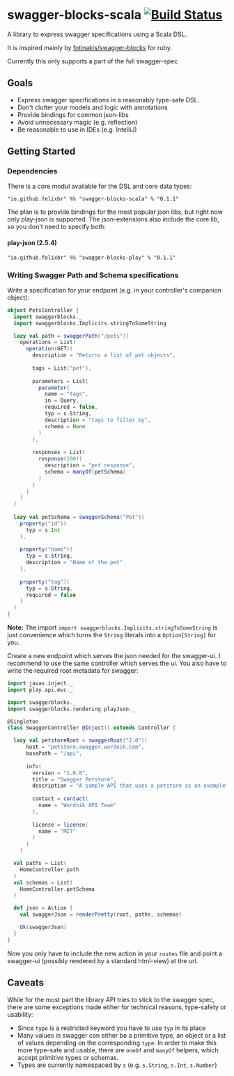 # swagger-blocks-scala [![Build Status](https://travis-ci.org/felixbr/swagger-blocks-scala.svg?branch=master)](https://travis-ci.org/felixbr/swagger-blocks-scala)

A library to express swagger specifications using a Scala DSL.

It is inspired mainly by [fotinakis/swagger-blocks](https://github.com/fotinakis/swagger-blocks) 
for ruby.

Currently this only supports a part of the full swagger-spec

## Goals

* Express swagger specifications in a reasonably type-safe DSL.
* Don't clutter your models and logic with annotations
* Provide bindings for common json-libs
* Avoid unnecessary magic (e.g. reflection)
* Be reasonable to use in IDEs (e.g. IntelliJ)

## Getting Started

### Dependencies

There is a core modul available for the DSL and core data types:

    "io.github.felixbr" %% "swagger-blocks-scala" % "0.1.1"

The plan is to provide bindings for the most popular json libs, but right now 
only play-json is supported. The json-extensions also include the core lib, so 
you don't need to specify both:

#### play-json (2.5.4)

    "io.github.felixbr" %% "swagger-blocks-play" % "0.1.1"
    
### Writing Swagger Path and Schema specifications
    
Write a specification for your endpoint (e.g. in your controller's companion 
object):

```Scala
object PetsController {
  import swaggerblocks._
  import swaggerblocks.Implicits.stringToSomeString

  lazy val path = swaggerPath("/pets")(
    operations = List(
      operation(GET)(
        description = "Returns a list of pet objects",
  
        tags = List("pet"),
  
        parameters = List(
          parameter(
            name = "tags",
            in = Query,
            required = false,
            typ = s.String,
            description = "tags to filter by",
            schema = None
          )
        ),
  
        responses = List(
          response(200)(
            description = "pet response",
            schema = manyOf(petSchema)
          )
        )
      )
    )
  )
  
  lazy val petSchema = swaggerSchema("Pet")(
    property("id")(
      typ = s.Int
    ),
  
    property("name")(
      typ = s.String,
      description = "Name of the pet"
    ),
  
    property("tag")(
      typ = s.String,
      required = false
    )
  )
}
```

**Note:** The import `import swaggerblocks.Implicits.stringToSomeString` is 
just convenience which turns the `String` literals into a `Option[String]` for 
you.


Create a new endpoint which serves the json needed for the swagger-ui. I 
recommend to use the same controller which serves the ui. You also have to 
write the required root metadata for swagger:

```Scala
import javax.inject._
import play.api.mvc._

import swaggerblocks._
import swaggerblocks.rendering.playJson._

@Singleton
class SwaggerController @Inject() extends Controller {

  lazy val petstoreRoot = swaggerRoot("2.0")(
      host = "petstore.swagger.wordnik.com",
      basePath = "/api",
  
      info(
        version = "1.0.0",
        title = "Swagger Petstore",
        description = "A sample API that uses a petstore as an example",
  
        contact = contact(
          name = "Wordnik API Team"
        ),
  
        license = license(
          name = "MIT"
        )
      )
    )

  val paths = List(
    HomeController.path
  )
  val schemas = List(
    HomeController.petSchema
  )

  def json = Action {
    val swaggerJson = renderPretty(root, paths, schemas)

    Ok(swaggerJson)
  }
}
```

Now you only have to include the new action in your `routes` file and point 
a swagger-ui (possibly rendered by a standard html-view) at the url.


## Caveats

While for the most part the library API tries to stick to the swagger spec, 
there are some exceptions made either for technical reasons, type-safety or 
usability:

* Since `type` is a restricted keyword you have to use `typ` in its place
* Many values in swagger can either be a primitive type, an object or a list of 
values depending on the corresponding `type`. In order to make this more type-safe 
and usable, there are `oneOf` and `manyOf` helpers, which accept primitive types 
or schemas.
* Types are currently namespaced by `s` (e.g. `s.String`, `s.Int`, `s.Number`)
